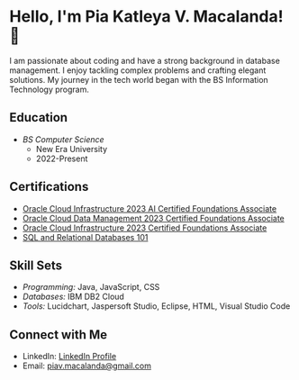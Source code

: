 # Hello, I'm Pia Katleya V. Macalanda! 👋

I am passionate about coding and have a strong background in database management. I enjoy tackling complex problems and crafting elegant solutions. My journey in the tech world began with the BS Information Technology program.

## Education
- *BS Computer Science*
  - New Era University
  - 2022-Present

## Certifications
- [Oracle Cloud Infrastructure 2023 AI Certified Foundations Associate](https://catalog-education.oracle.com/pls/certview/sharebadge?id=1D77D1FFA965588B3E7DA95E28C91D2D006CCAA81C628C8A8CF00AAB6EDED7E9)
- [Oracle Cloud Data Management 2023 Certified Foundations Associate](Certification_Link_2)
- [Oracle Cloud Infrastructure 2023 Certified Foundations Associate](Certification_Link_3)
- [SQL and Relational Databases 101](Certification_Link_4)

## Skill Sets
- *Programming:* Java, JavaScript, CSS
- *Databases:* IBM DB2 Cloud
- *Tools:* Lucidchart, Jaspersoft Studio, Eclipse, HTML, Visual Studio Code

## Connect with Me
- LinkedIn: [LinkedIn Profile](LinkedIn_Profile_Link)
- Email: piav.macalanda@gmail.com

